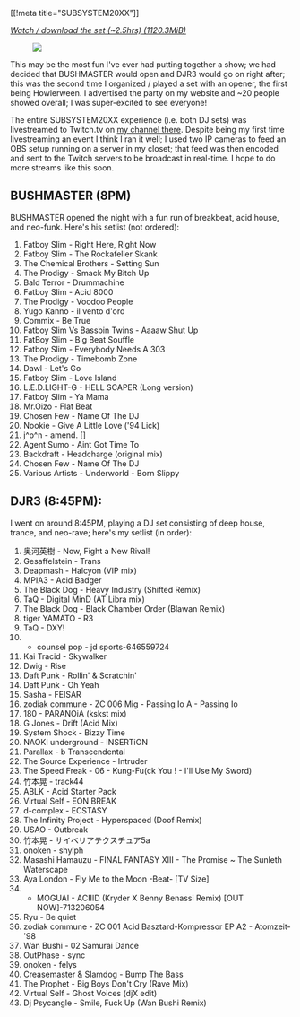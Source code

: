 [[!meta title="SUBSYSTEM20XX"]]

*[Watch / download the set (~2.5hrs) (1120.3MiB)](https://cdn.wesl.ee/DJR3/sets/2019/2019-11-23-SUBSYSTEM20XX.webm)*

<figure class=set-poster>
<img src="https://DJR3.org/static/sets/SUBSYSTEM20XX-thumb.jpg">
</figure>

This may be the most fun I've ever had putting together a show; we had decided
that BUSHMASTER would open and DJR3 would go on right after; this was the second
time I organized / played a set with an opener, the first being Howlerween. I
advertised the party on my website and ~20 people showed overall; I was
super-excited to see everyone!

The entire SUBSYSTEM20XX experience (i.e. both DJ sets) was livestreamed to
Twitch.tv on [my channel there](https://twitch.tv/DJRThree). Despite being my
first time livestreaming an event I think I ran it well; I used two IP cameras
to feed an OBS setup running on a server in my closet; that feed was then
encoded and sent to the Twitch servers to be broadcast in real-time. I hope to
do more streams like this soon.

## BUSHMASTER (8PM)

BUSHMASTER opened the night with a fun run of breakbeat, acid house, and
neo-funk. Here's his setlist (not ordered):

01. Fatboy Slim - Right Here, Right Now
02. Fatboy Slim - The Rockafeller Skank
03. The Chemical Brothers - Setting Sun
04. The Prodigy - Smack My Bitch Up
05. Bald Terror - Drummachine
06. Fatboy Slim - Acid 8000
07. The Prodigy - Voodoo People
08. Yugo Kanno - il vento d'oro
09. Commix - Be True
10. Fatboy Slim Vs Bassbin Twins - Aaaaw Shut Up
11. FatBoy Slim - Big Beat Souffle
12. Fatboy Slim - Everybody Needs A 303
13. The Prodigy - Timebomb Zone
14. Dawl - Let's Go
15. Fatboy Slim - Love Island
16. L.E.D.LIGHT-G - HELL SCAPER (Long version)
17. Fatboy Slim - Ya Mama
18. Mr.Oizo - Flat Beat
19. Chosen Few - Name Of The DJ
20. Nookie - Give A Little Love ('94 Lick)
21. j^p^n - amend. []
22. Agent Sumo - Aint Got Time To
23. Backdraft - Headcharge (original mix)
24. Chosen Few - Name Of The DJ
25. Various Artists - Underworld - Born Slippy

## DJR3 (8:45PM):

I went on around 8:45PM, playing a DJ set consisting of deep house, trance, and
neo-rave; here's my setlist (in order):

01. 奥河英樹 - Now, Fight a New Rival!
02. Gesaffelstein - Trans
03. Deapmash - Halcyon (VIP mix)
04. MPIA3 - Acid Badger
05. The Black Dog - Heavy Industry (Shifted Remix)
06. TaQ - Digital MinD (AT Libra mix)
07. The Black Dog - Black Chamber Order (Blawan Remix)
08. tiger YAMATO - R3
09. TaQ - DXY!
10.  - counsel pop - jd sports-646559724
11. Kai Tracid - Skywalker
12. Dwig - Rise
13. Daft Punk - Rollin' & Scratchin'
14. Daft Punk - Oh Yeah
15. Sasha - FEISAR
16. zodiak commune - ZC 006 Mig - Passing Io A - Passing Io
17. 180 - PARANOiA (kskst mix)
18. G Jones - Drift (Acid Mix)
19. System Shock - Bizzy Time
20. NAOKI underground - INSERTiON
21. Parallax - b Transcendental
22. The Source Experience - Intruder
23. The Speed Freak - 06 - Kung-Fu(ck You ! - I'll Use My Sword)
24. 竹本晃 - track44
25. ABLK - Acid Starter Pack
26. Virtual Self - EON BREAK
27. d-complex - ECSTASY
28. The Infinity Project - Hyperspaced (Doof Remix)
29. USAO - Outbreak
30. 竹本晃 - サイベリアテクスチュア5a
31. onoken - shylph
32. Masashi Hamauzu - FINAL FANTASY XIII - The Promise ~ The Sunleth Waterscape
33. Aya London - Fly Me to the Moon -Beat- [TV Size]
34.  - MOGUAI - ACIIID (Kryder X Benny Benassi Remix) [OUT NOW]-713206054
35. Ryu - Be quiet
36. zodiak commune - ZC 001 Acid Basztard-Kompressor EP A2 - Atomzeit-'98
37. Wan Bushi - 02 Samurai Dance
38. OutPhase - sync
39. onoken - felys
40. Creasemaster & Slamdog - Bump The Bass
41. The Prophet - Big Boys Don't Cry (Rave Mix)
42. Virtual Self - Ghost Voices (djX edit)
43. Dj Psycangle - Smile, Fuck Up (Wan Bushi Remix)

